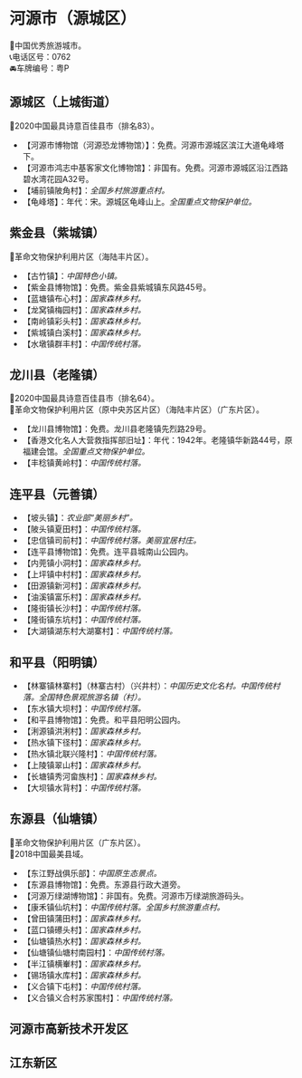 # 河源市（源城区）  
🏅中国优秀旅游城市。   
📞电话区号：0762  
🚘车牌编号：粤P  

## 源城区（上城街道）  
🏅2020中国最具诗意百佳县市（排名83）。   
* 【河源市博物馆（河源恐龙博物馆）】：免费。河源市源城区滨江大道龟峰塔下。   
* 【河源市鸿志中基客家文化博物馆】：非国有。免费。河源市源城区沿江西路碧水湾花园A32号。   
* 【埔前镇陂角村】：*全国乡村旅游重点村。*  
* 【龟峰塔】：年代：宋。源城区龟峰山上。*全国重点文物保护单位。*    

## 紫金县（紫城镇）  
🚩革命文物保护利用片区（海陆丰片区）。   
* 【古竹镇】：*中国特色小镇。*  
* 【紫金县博物馆】：免费。紫金县紫城镇东风路45号。   
* 【蓝塘镇布心村】：*国家森林乡村。*  
* 【龙窝镇梅园村】：*国家森林乡村。*  
* 【南岭镇彩头村】：*国家森林乡村。*  
* 【紫城镇白溪村】：*国家森林乡村。*  
* 【水墩镇群丰村】：*中国传统村落。*  

## 龙川县（老隆镇）  
🏅2020中国最具诗意百佳县市（排名64）。   
🚩革命文物保护利用片区（原中央苏区片区）（海陆丰片区）（广东片区）。   
* 【龙川县博物馆】：免费。龙川县老隆镇先烈路29号。   
* 【香港文化名人大营救指挥部旧址】：年代：1942年。老隆镇华新路44号，原福建会馆。*全国重点文物保护单位。*  
* 【丰稔镇黄岭村】：*中国传统村落。*  

## 连平县（元善镇）  
* 【坡头镇】：*农业部“美丽乡村”。*  
* 【陂头镇夏田村】：*中国传统村落。*  
* 【忠信镇司前村】：*中国传统村落。美丽宜居村庄。*  
* 【连平县博物馆】：免费。连平县城南山公园内。   
* 【内莞镇小洞村】：*国家森林乡村。*  
* 【上坪镇中村村】：*国家森林乡村。*  
* 【田源镇新河村】：*国家森林乡村。*  
* 【油溪镇富乐村】：*国家森林乡村。*  
* 【隆街镇长沙村】：*中国传统村落。*  
* 【隆街镇东坑村】：*中国传统村落。*  
* 【大湖镇湖东村大湖寨村】：*中国传统村落。*  

## 和平县（阳明镇）  
* 【林寨镇林寨村】（林寨古村）（兴井村）：*中国历史文化名村。中国传统村落。全国特色景观旅游名镇（村）。*  
* 【东水镇大坝村】：*中国传统村落。*  
* 【和平县博物馆】：免费。和平县阳明公园内。   
* 【浰源镇洪浰村】：*国家森林乡村。*  
* 【热水镇下径村】：*国家森林乡村。*  
* 【热水镇北联兴隆村】：*中国传统村落。*  
* 【上陵镇翠山村】：*国家森林乡村。*  
* 【长塘镇秀河畲族村】：*国家森林乡村。*  
* 【大坝镇水背村】：*中国传统村落。*                                

## 东源县（仙塘镇）  
🚩革命文物保护利用片区（广东片区）。   
🏅2018中国最美县域。   
* 【东江野战俱乐部】：*中国原生态景点。*  
* 【东源县博物馆】：免费。东源县行政大道旁。   
* 【河源万绿湖博物馆】：非国有。免费。河源市万绿湖旅游码头。   
* 【康禾镇仙坑村】：*中国传统村落。全国乡村旅游重点村。*  
* 【曾田镇蒲田村】：*国家森林乡村。*  
* 【蓝口镇礤头村】：*国家森林乡村。*  
* 【仙塘镇热水村】：*国家森林乡村。*  
* 【仙塘镇仙塘村南园村】：*中国传统村落。*     
* 【半江镇横輋村】：*国家森林乡村。*  
* 【锡场镇水库村】：*国家森林乡村。*  
* 【义合镇下屯村】：*中国传统村落。*     
* 【义合镇义合村苏家围村】：*中国传统村落。*     

## 河源市高新技术开发区  

## 江东新区 